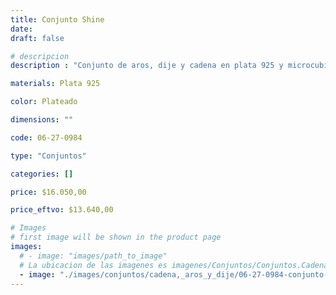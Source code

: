 ```yaml
---
title: Conjunto Shine
date: 
draft: false

# descripcion
description : "Conjunto de aros, dije y cadena en plata 925 y microcubic. Largo de cadena 40, 45 o 50 a elección."

materials: Plata 925

color: Plateado

dimensions: ""

code: 06-27-0984

type: "Conjuntos"

categories: []

price: $16.050,00

price_eftvo: $13.640,00

# Images
# first image will be shown in the product page
images:
  # - image: "images/path_to_image"
  # La ubicacion de las imagenes es imagenes/Conjuntos/Conjuntos.Cadena, aros y dije/06-27-0984-conjunto-shine
  - image: "./images/conjuntos/cadena,_aros_y_dije/06-27-0984-conjunto-shine.jpg"
---
```

